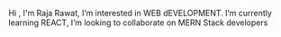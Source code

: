 Hi , I'm Raja Rawat,
I’m interested in WEB dEVELOPMENT.
I’m currently learning REACT,
I’m looking to collaborate on MERN Stack developers



